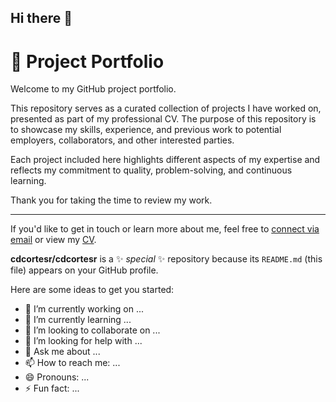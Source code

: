 ## Hi there 👋

# 📁 Project Portfolio

Welcome to my GitHub project portfolio.

This repository serves as a curated collection of projects I have worked on, presented as part of my professional CV. The purpose of this repository is to showcase my skills, experience, and previous work to potential employers, collaborators, and other interested parties.

Each project included here highlights different aspects of my expertise and reflects my commitment to quality, problem-solving, and continuous learning.

Thank you for taking the time to review my work.

---

If you'd like to get in touch or learn more about me, feel free to [connect via email](cdcortesr@gmail.com) or view my [CV](link-to-your-cv).

**cdcortesr/cdcortesr** is a ✨ _special_ ✨ repository because its `README.md` (this file) appears on your GitHub profile.

Here are some ideas to get you started:

- 🔭 I’m currently working on ...
- 🌱 I’m currently learning ...
- 👯 I’m looking to collaborate on ...
- 🤔 I’m looking for help with ...
- 💬 Ask me about ...
- 📫 How to reach me: ...
- 😄 Pronouns: ...
- ⚡ Fun fact: ...

